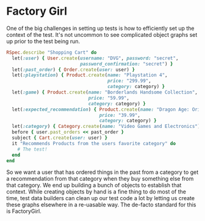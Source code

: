 # Factory Girl

One of the big challenges in setting up tests is how to efficiently set up the context of the test. It's not uncommon to see complicated object graphs set up prior to the test being run.

```ruby
RSpec.describe "Shopping Cart" do
  let(:user) { User.create(username: "DVG", password: "secret",
                           password_confirmation: "secret") }
  let(:past_order) { Order.create(user: user) }
  let(:playstation) { Product.create(name: "Playstation 4",
                                     price: "299.99",
                                     category: category) }
  let(:game) { Product.create(name: "Borderlands Handsome Collection",
                              price: "59.99",
                              category: category) }
  let(:expected_recommendation) { Product.create(name: "Dragon Age: Origins",
                                  price: "39.99",
                                  category: category) }
  let(:category) { Category.create(name: "Video Games and Electronics") }
  before { user.past_orders << past_order }
  subject { Cart.create(user: user) }
  it "Recommends Products from the users favorite category" do
    # The test!
  end
end
```

So we want a user that has ordered things in the past from a category to get a recommendation from that category when they buy something else from that category. We end up building a bunch of objects to establish that context. While creating objects by hand is a fine thing to do most of the time, test data builders can clean up our test code a lot by letting us create these graphs elsewhere in a re-uasable way. The de-facto standard for this is FactoryGirl.
